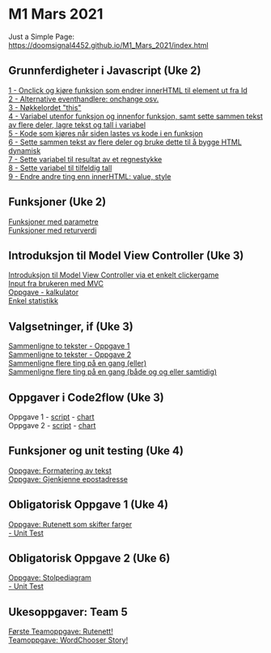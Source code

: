 # M1 Mars 2021

Just a Simple Page:
<br>https://doomsignal4452.github.io/M1_Mars_2021/index.html
<br>
<h2>Grunnferdigheter i Javascript (Uke 2)</h2>
<a href="https://doomsignal4452.github.io/M1_Mars_2021/Week2/1_Onclick+innerHTML.html">1 - Onclick og kjøre funksjon som endrer innerHTML til element ut fra Id</a>
<br><a href="https://doomsignal4452.github.io/M1_Mars_2021/Week2/2_Alternative-eventhandlere.html">2 - Alternative eventhandlere: onchange osv.</a>
<br><a href="https://doomsignal4452.github.io/M1_Mars_2021/Week2/3_Nøkkelordet-this.html">3 - Nøkkelordet "this"</a>
<br><a href="https://doomsignal4452.github.io/M1_Mars_2021/Week2/4_Variabel-utenfor-funksjon-og-innenfor-funksjon.html">
        4 - Variabel utenfor funksjon og innenfor funksjon, samt sette sammen tekst av flere deler, lagre tekst og tall i variabel</a>
<br><a href="https://doomsignal4452.github.io/M1_Mars_2021/Week2/5_Kode-som-kjører-når-siden-lastes.html">5 - Kode som kjøres når siden lastes vs kode i en funksjon</a>
<br><a href="https://doomsignal4452.github.io/M1_Mars_2021/Week2/6_Bygge-HTML-dynamisk.html">6 - Sette sammen tekst av flere deler og bruke dette til å bygge HTML dynamisk</a>
<br><a href="https://doomsignal4452.github.io/M1_Mars_2021/Week2/7_Sette-variabel-til-resultat-av-et-regnestykke.html">7 - Sette variabel til resultat av et regnestykke</a>
<br><a href="https://doomsignal4452.github.io/M1_Mars_2021/Week2/8_Sette-variabel-til-tilfeldig-tall.html">8 - Sette variabel til tilfeldig tall</a>
<br><a href="https://doomsignal4452.github.io/M1_Mars_2021/Week2/9_Endre-andre-ting-enn-innerHTML.html">9 - Endre andre ting enn innerHTML: value, style</a>
<br>
<h2>Funksjoner (Uke 2)</h2>
<a href="https://doomsignal4452.github.io/M1_Mars_2021/Week2/Funksjoner-med-parametre.html">Funksjoner med parametre</a>
<br><a href="https://doomsignal4452.github.io/M1_Mars_2021/Week2/Funksjoner-med-returverdi.html">Funksjoner med returverdi</a>
<br>
<h2>Introduksjon til Model View Controller (Uke 3)</h2>
<a href="https://doomsignal4452.github.io/M1_Mars_2021/Week3/Introduksjon-Model-View-Controller.html">Introduksjon til Model View Controller via et enkelt clickergame</a>
<br><a href="https://doomsignal4452.github.io/M1_Mars_2021/Week3/Input-fra-brukeren-med-MVC.html">Input fra brukeren med MVC</a>
<br><a href="https://doomsignal4452.github.io/M1_Mars_2021/Week3/Oppgave-kalkulator.html">Oppgave - kalkulator</a>
<br><a href="https://doomsignal4452.github.io/M1_Mars_2021/Week3/Enkel-statistikk.html">Enkel statistikk</a>
<br>
<h2>Valgsetninger, if (Uke 3)</h2>
<a href="https://doomsignal4452.github.io/M1_Mars_2021/Week3/Sammenligne-to-tekster-oppgave1.html">Sammenligne to tekster - Oppgave 1</a>
<br><a href="https://doomsignal4452.github.io/M1_Mars_2021/Week3/Sammenligne-to-tekster-oppgave2.html">Sammenligne to tekster - Oppgave 2</a>
<br><a href="https://doomsignal4452.github.io/M1_Mars_2021/Week3/Sammenligne-flere-ting-på-en-gang-eller.html">Sammenligne flere ting på en gang (eller)</a>
<br><a href="https://doomsignal4452.github.io/M1_Mars_2021/Week3/Sammenligne-flere-ting-på-en-gang-og-eller.html">Sammenligne flere ting på en gang (både og og eller samtidig)</a>
<br>
<h2>Oppgaver i Code2flow (Uke 3)</h2>
Oppgave 1 - <a href="https://github.com/DoomSignal4452/M1_Mars_2021/blob/main/Week3/Code2flow-1.txt">script</a> - <a href="https://github.com/DoomSignal4452/M1_Mars_2021/blob/main/Week3/code2flow1.PNG">chart</a>
<br>Oppgave 2 - <a href="https://github.com/DoomSignal4452/M1_Mars_2021/blob/main/Week3/Code2flow-2.txt">script</a> - <a href="https://github.com/DoomSignal4452/M1_Mars_2021/blob/main/Week3/code2flow2.PNG">chart</a>
<br>
<h2>Funksjoner og unit testing (Uke 4)</h2>
<a href="https://doomsignal4452.github.io/M1_Mars_2021/Week4/Oppgave_1/Formatering-av-tekst.html">Oppgave: Formatering av tekst</a>
<br><a href="https://doomsignal4452.github.io/M1_Mars_2021/Week4/Oppgave_2/Gjenkjenne-epostadresse.html">Oppgave: Gjenkjenne epostadresse</a>
<br>
<h2>Obligatorisk Oppgave 1 (Uke 4)</h2>
<a href="https://doomsignal4452.github.io/M1_Mars_2021/ObligatoryTasks/Oblig1/Oblig_1.html">Oppgave: Rutenett som skifter farger</a>
<br><a href="https://doomsignal4452.github.io/M1_Mars_2021/ObligatoryTasks/Oblig1/Oblig_1_UnitTest.html">- Unit Test</a>
<br>
<h2>Obligatorisk Oppgave 2 (Uke 6)</h2>
<a href="https://doomsignal4452.github.io/M1_Mars_2021/ObligatoryTasks/Oblig2/Oblig_2.html">Oppgave: Stolpediagram</a>
<br><a href="https://doomsignal4452.github.io/M1_Mars_2021/ObligatoryTasks/Oblig2/Oblig_2_UnitTest.html">- Unit Test</a>
<br>
<h2>Ukesoppgaver: Team 5</h2>
<a href="https://doomsignal4452.github.io/M1_Mars_2021/Team5Assignment/Week2/Squares.html">Første Teamoppgave: Rutenett!</a>
<br><a href="https://doomsignal4452.github.io/M1_Mars_2021/Team5Assignment/Week3/Words.html">Teamoppgave: WordChooser Story!</a>




